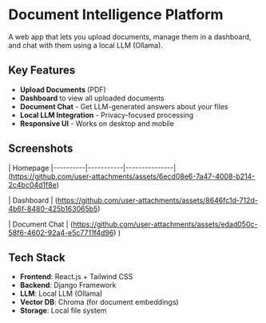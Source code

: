 # Document Intelligence Platform



A web app that lets you upload documents, manage them in a dashboard, and chat with them using a local LLM (Ollama).

## Key Features
- **Upload Documents** (PDF)
- **Dashboard** to view all uploaded documents
- **Document Chat** - Get LLM-generated answers about your files
- **Local LLM Integration** - Privacy-focused processing
- **Responsive UI** - Works on desktop and mobile

## Screenshots

| Homepage 
|----------|-----------|---------------|
(https://github.com/user-attachments/assets/6ecd08e6-7a47-4008-b214-2c4bc04d1f8e)

| Dashboard |
(https://github.com/user-attachments/assets/8646fc1d-712d-4b6f-8480-425b163065b5)

| Document Chat |
(https://github.com/user-attachments/assets/edad050c-58f6-4602-92a4-e5c7711f4d96)
)

## Tech Stack
- **Frontend**: React.js + Tailwind CSS
- **Backend**: Django Framework
- **LLM**: Local LLM (Ollama)
- **Vector DB**: Chroma (for document embeddings)
- **Storage**: Local file system





